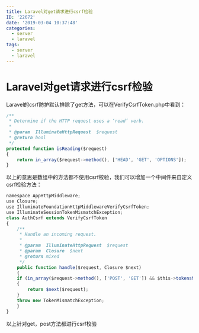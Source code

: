 ```yaml
---
title: Laravel对get请求进行csrf检验
ID: '22672'
date: '2019-03-04 10:37:48'
categories:
  - server
  - laravel
tags:
  - server
  - laravel
---
```


# Laravel对get请求进行csrf检验

Laravel的csrf防护默认排除了get方法，可以在VerifyCsrfToken.php中看到：

``` js 
/**
 * Determine if the HTTP request uses a ‘read’ verb.
 *
 * @param  IlluminateHttpRequest  $request
 * @return bool
 */
protected function isReading($request)
{
    return in_array($request->method(), ['HEAD', 'GET', 'OPTIONS']);
}
```

以上的意思是数组中的方法都不使用csrf校验，我们可以增加一个中间件来自定义csrf检验方法：

``` js 
namespace AppHttpMiddleware;
use Closure;
use IlluminateFoundationHttpMiddlewareVerifyCsrfToken;
use IlluminateSessionTokenMismatchException;
class AuthCsrf extends VerifyCsrfToken
{
    /**
     * Handle an incoming request.
     *
     * @param  IlluminateHttpRequest  $request
     * @param  Closure  $next
     * @return mixed
     */
    public function handle($request, Closure $next)
    {
    if (in_array($request->method(), ['POST', 'GET']) && $this->tokensMatch($request))
    {
        return $next($request);
    }
    throw new TokenMismatchException;
    }
}
```

以上针对get，post方法都进行csrf校验
 
 
 
 
 
 
 
 
 
 
 
 
 
 
 
 
 
 
 
 
